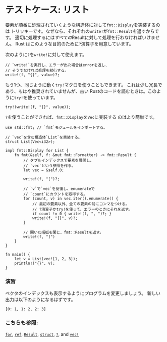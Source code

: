 # テストケース: リスト

要素が順番に処理されていくような構造体に対して`fmt::Display`を実装するのは
トリッキーです。なぜなら、それぞれの`write!`が`fmt::Result`を返すからです。
適切に処理するには*すべての*Resultに対して処理を行わなければいけません。
Rust はこのような目的のために`?`演算子を用意しています。

次のように`?`を`write!`に対して使えます。

```rust,ignore
// `write!`を実行し、エラーが出た場合はerrorを返し、
// そうでなければ処理を続行する。
write!(f, "{}", value)?;
```

もう1つ、同じように動く`try!`マクロを使うこともできます。
これは少し冗長であり、もはや推奨されていませんが、古い
Rustのコードを読むときは。このように`try!`を使っています。

```rust,ignore
try!(write!(f, "{}", value));
```

`?`を使うことができれば、`fmt::Display`を`Vec`に実装する
のはより簡単です。

```rust,editable
use std::fmt; // `fmt`モジュールをインポートする。

// `vec`を含む構造体`List`を実装する。
struct List(Vec<i32>);

impl fmt::Display for List {
    fn fmt(&self, f: &mut fmt::Formatter) -> fmt::Result {
        // タプルインデックスで要素を展開し、
        // `vec`という参照を作る。
        let vec = &self.0;

        write!(f, "[")?;

        // `v`で`vec`を反復し、enumerateで
        // `count`にカウントを取得する。
        for (count, v) in vec.iter().enumerate() {
            // 最初の要素以外、全ての要素の前にコンマをつける。
            // ?演算子かtry!を使って、エラーのときにそれを返す。
            if count != 0 { write!(f, ", ")?; }
            write!(f, "{}", v)?;
        }

        // 開いた括弧を閉じ、fmt::Resultを返す。
        write!(f, "]")
    }
}

fn main() {
    let v = List(vec![1, 2, 3]);
    println!("{}", v);
}
```

### 演習

ベクタのインデックスも表示するようにプログラムを変更しましょう。
新しい出力は以下のようになるはずです。

```rust,ignore
[0: 1, 1: 2, 2: 3]
```

### こちらも参照:

[`for`][for], [`ref`][ref], [`Result`][result], [`struct`][struct],
[`?`][q_mark], and [`vec!`][vec]

[for]: ../../../flow_control/for.md
[result]: ../../../std/result.md
[ref]: ../../../scope/borrow/ref.md
[struct]: ../../../custom_types/structs.md
[q_mark]: ../../../std/result/question_mark.md
[vec]: ../../../std/vec.md
